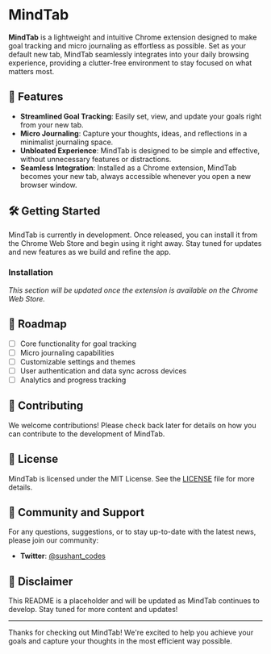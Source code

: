 # MindTab

**MindTab** is a lightweight and intuitive Chrome extension designed to make goal tracking and micro journaling as effortless as possible. Set as your default new tab, MindTab seamlessly integrates into your daily browsing experience, providing a clutter-free environment to stay focused on what matters most.

## 🚀 Features

- **Streamlined Goal Tracking**: Easily set, view, and update your goals right from your new tab.
- **Micro Journaling**: Capture your thoughts, ideas, and reflections in a minimalist journaling space.
- **Unbloated Experience**: MindTab is designed to be simple and effective, without unnecessary features or distractions.
- **Seamless Integration**: Installed as a Chrome extension, MindTab becomes your new tab, always accessible whenever you open a new browser window.

## 🛠️ Getting Started

MindTab is currently in development. Once released, you can install it from the Chrome Web Store and begin using it right away. Stay tuned for updates and new features as we build and refine the app.

### Installation

_This section will be updated once the extension is available on the Chrome Web Store._

## 📝 Roadmap

- [ ] Core functionality for goal tracking
- [ ] Micro journaling capabilities
- [ ] Customizable settings and themes
- [ ] User authentication and data sync across devices
- [ ] Analytics and progress tracking

## 🤝 Contributing

We welcome contributions! Please check back later for details on how you can contribute to the development of MindTab.

## 📄 License

MindTab is licensed under the MIT License. See the [LICENSE](LICENSE) file for more details.

## 👥 Community and Support

For any questions, suggestions, or to stay up-to-date with the latest news, please join our community:

- **Twitter**: [@sushant_codes](https://x.com/sushant_codes)

## 📢 Disclaimer

This README is a placeholder and will be updated as MindTab continues to develop. Stay tuned for more content and updates!

---

Thanks for checking out MindTab! We're excited to help you achieve your goals and capture your thoughts in the most efficient way possible.
